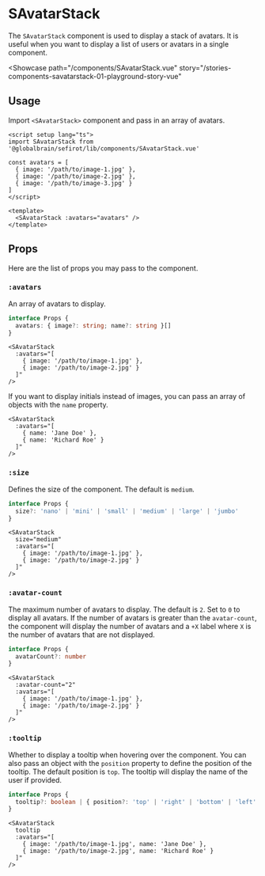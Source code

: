 <script setup lang="ts">
import SAvatarStack from 'sefirot/components/SAvatarStack.vue'

const avatars = [
  { image: 'https://i.pravatar.cc/144?img=1' },
  { image: 'https://i.pravatar.cc/144?img=2' },
  { image: 'https://i.pravatar.cc/144?img=3' },
  { image: 'https://i.pravatar.cc/144?img=4' }
]
</script>

# SAvatarStack

The `SAvatarStack` component is used to display a stack of avatars. It is useful when you want to display a list of users or avatars in a single component.

<Showcase
  path="/components/SAvatarStack.vue"
  story="/stories-components-savatarstack-01-playground-story-vue"
>
  <div class="flex flex-wrap gap-16">
    <SAvatarStack :avatars="avatars" />
  </div>
</Showcase>

## Usage

Import `<SAvatarStack>` component and pass in an array of avatars.

```vue
<script setup lang="ts">
import SAvatarStack from '@globalbrain/sefirot/lib/components/SAvatarStack.vue'

const avatars = [
  { image: '/path/to/image-1.jpg' },
  { image: '/path/to/image-2.jpg' },
  { image: '/path/to/image-3.jpg' }
]
</script>

<template>
  <SAvatarStack :avatars="avatars" />
</template>
```

## Props

Here are the list of props you may pass to the component.

### `:avatars`

An array of avatars to display.

```ts
interface Props {
  avatars: { image?: string; name?: string }[]
}
```

```vue-html
<SAvatarStack
  :avatars="[
    { image: '/path/to/image-1.jpg' },
    { image: '/path/to/image-2.jpg' }
  ]"
/>
```

If you want to display initials instead of images, you can pass an array of objects with the `name` property.

```vue-html
<SAvatarStack
  :avatars="[
    { name: 'Jane Doe' },
    { name: 'Richard Roe' }
  ]"
/>
```

### `:size`

Defines the size of the component. The default is `medium`.

```ts
interface Props {
  size?: 'nano' | 'mini' | 'small' | 'medium' | 'large' | 'jumbo'
}
```

```vue-html
<SAvatarStack
  size="medium"
  :avatars="[
    { image: '/path/to/image-1.jpg' },
    { image: '/path/to/image-2.jpg' }
  ]"
/>
```

### `:avatar-count`

The maximum number of avatars to display. The default is `2`. Set to `0` to display all avatars. If the number of avatars is greater than the `avatar-count`, the component will display the number of avatars and a `+X` label where `X` is the number of avatars that are not displayed.

```ts
interface Props {
  avatarCount?: number
}
```

```vue-html
<SAvatarStack
  :avatar-count="2"
  :avatars="[
    { image: '/path/to/image-1.jpg' },
    { image: '/path/to/image-2.jpg' }
  ]"
/>
```

### `:tooltip`

Whether to display a tooltip when hovering over the component. You can also pass an object with the `position` property to define the position of the tooltip. The default position is `top`. The tooltip will display the name of the user if provided.

```ts
interface Props {
  tooltip?: boolean | { position?: 'top' | 'right' | 'bottom' | 'left' }
}
```

```vue-html
<SAvatarStack
  tooltip
  :avatars="[
    { image: '/path/to/image-1.jpg', name: 'Jane Doe' },
    { image: '/path/to/image-2.jpg', name: 'Richard Roe' }
  ]"
/>
```
